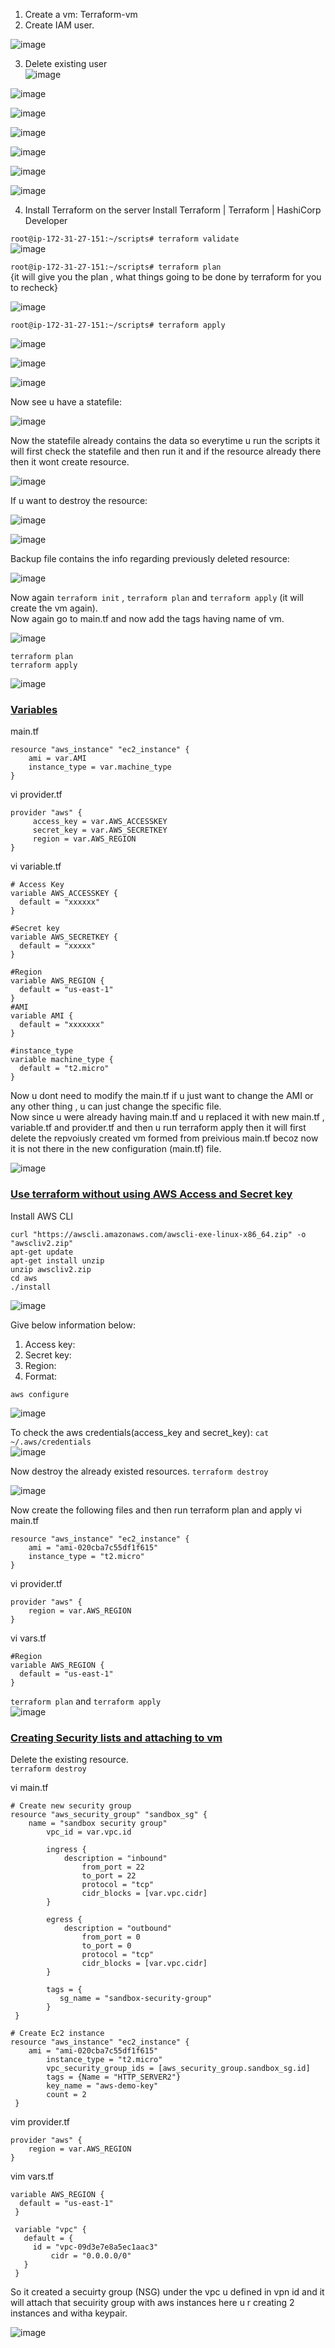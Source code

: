 1. Create a vm: Terraform-vm
2. Create IAM user.

![image](https://github.com/user-attachments/assets/ab0273bb-1293-4a17-8fa1-be987d3d4aa6)

3. Delete existing user  
![image](https://github.com/user-attachments/assets/746081f6-8744-4790-916b-6811d10ca476)  

![image](https://github.com/user-attachments/assets/94e6e162-7bf9-4ccd-ab95-94205bc6b84a)  

![image](https://github.com/user-attachments/assets/dc6f3be0-fd66-42d1-8b24-efc5f5927341)  

![image](https://github.com/user-attachments/assets/4a20c33e-6374-4650-bb06-f0152535ee18)  

![image](https://github.com/user-attachments/assets/83789755-a2a1-4869-b33e-df455309cfa7)  

![image](https://github.com/user-attachments/assets/7d37d8ab-0402-4996-abb3-d66dca6dd2c0)  

![image](https://github.com/user-attachments/assets/d4f9d784-25e8-4f27-b8a3-03627f139711)  



4. Install Terraform on the server
Install Terraform | Terraform | HashiCorp Developer






`root@ip-172-31-27-151:~/scripts# terraform validate`  
![image](https://github.com/user-attachments/assets/3376e2a7-0901-4374-87f1-5e873ef043ab)


`root@ip-172-31-27-151:~/scripts# terraform plan`  
{it will give you the plan , what things going to be done by terraform for you to recheck}  

![image](https://github.com/user-attachments/assets/c30d61b6-7a9d-47b7-988b-361163d04930)



`root@ip-172-31-27-151:~/scripts# terraform apply`

![image](https://github.com/user-attachments/assets/c0456a36-3a3e-4328-bfde-242c20d7b3cb)  

![image](https://github.com/user-attachments/assets/a25dae95-44ca-494c-a6c1-6afa87c848c9)  

![image](https://github.com/user-attachments/assets/1633d2c5-c490-4d82-8279-e4cde1677468)  

Now see u have a statefile: 

  
  
![image](https://github.com/user-attachments/assets/68583d6d-7178-4e06-bc07-80b1ae52ca03)

Now the statefile already contains the data so everytime u run the scripts it will first check the statefile and then run it and if the resource already there then it wont create resource.  

![image](https://github.com/user-attachments/assets/488e0183-d730-4794-8ef8-0a34ba71a045)

If u want to destroy the resource: 

![image](https://github.com/user-attachments/assets/35a64599-efd9-436c-91d9-a91d7af4dc5f)

![image](https://github.com/user-attachments/assets/2d735fbd-4422-46b1-84fc-d7942a553648)  

Backup file contains the info regarding previously deleted resource: 

![image](https://github.com/user-attachments/assets/ec49f423-e680-410b-b404-6be92b595d53)

Now again `terraform init` , `terraform plan` and `terraform apply` (it will create the vm again).  
Now again go to main.tf and now add the tags having name of vm.  

![image](https://github.com/user-attachments/assets/52e77b99-ab42-41d1-9832-6cb492da1f87)  

`terraform plan`  
`terraform apply`  

![image](https://github.com/user-attachments/assets/9bfded8d-910d-45aa-9e99-59671c4e9ce8)

### <ins>Variables</ins>  

main.tf  
```
resource "aws_instance" "ec2_instance" {
    ami = var.AMI
    instance_type = var.machine_type
}
```

vi provider.tf  
```
provider "aws" {
     access_key = var.AWS_ACCESSKEY
	 secret_key = var.AWS_SECRETKEY
	 region = var.AWS_REGION
}
```
vi variable.tf
```
# Access Key
variable AWS_ACCESSKEY {
  default = "xxxxxx"
}

#Secret key
variable AWS_SECRETKEY {
  default = "xxxxx"
}

#Region
variable AWS_REGION {
  default = "us-east-1"
}
#AMI
variable AMI {
  default = "xxxxxxx"
}

#instance_type
variable machine_type {
  default = "t2.micro"
}
```

Now u dont need to modify the main.tf if u just want to change the AMI or any other thing , u can just change the specific file.  
Now since u were already having main.tf and u replaced it with new main.tf , variable.tf and provider.tf and then u run terraform apply then it will first delete the repvoiusly created vm formed from preivious main.tf becoz now it is not there in the new configuration (main.tf) file.

![image](https://github.com/user-attachments/assets/be1c6ac0-c360-47b7-9e56-74a7aef83f21)


### <ins>Use terraform without using AWS Access and Secret key</ins>

Install AWS CLI  
```
curl "https://awscli.amazonaws.com/awscli-exe-linux-x86_64.zip" -o "awscliv2.zip"
apt-get update
apt-get install unzip
unzip awscliv2.zip
cd aws
./install
```

![image](https://github.com/user-attachments/assets/52327ae7-0a49-46f4-b5cd-59f3df9798b7)  


Give below information below: 
1. Access key: 
2. Secret key:
3. Region:
4. Format:

`aws configure`  

![image](https://github.com/user-attachments/assets/81c8d157-b72c-448e-8e4e-729e3cc3706d)

To check the aws credentials(access_key and secret_key): `cat ~/.aws/credentials`  
![image](https://github.com/user-attachments/assets/0f39e98f-78c5-4d98-a9ef-841df011cfe0)  

Now destroy the already existed resources. `terraform destroy`

![image](https://github.com/user-attachments/assets/73d0e10f-a3b5-436b-baeb-39e16e124b17)

Now create the following files and then run terraform plan and apply
vi main.tf
```
resource "aws_instance" "ec2_instance" {
    ami = "ami-020cba7c55df1f615"
	instance_type = "t2.micro"
}
```

vi provider.tf  
```
provider "aws" {
    region = var.AWS_REGION
}
```
  
vi vars.tf  
```
#Region
variable AWS_REGION {
  default = "us-east-1"
}
```

`terraform plan`  and `terraform apply`  
![image](https://github.com/user-attachments/assets/87c15481-4741-47c1-96bc-99acbdf300ef)  

### <ins>Creating Security lists and attaching to vm</ins>

Delete the existing resource.  
`terraform destroy`  

vi main.tf  
```
# Create new security group
resource "aws_security_group" "sandbox_sg" {
    name = "sandbox security group"
        vpc_id = var.vpc.id

        ingress {
            description = "inbound"
                from_port = 22
                to_port = 22
                protocol = "tcp"
                cidr_blocks = [var.vpc.cidr]
        }

        egress {
            description = "outbound"
                from_port = 0
                to_port = 0
                protocol = "tcp"
                cidr_blocks = [var.vpc.cidr]
        }

        tags = {
           sg_name = "sandbox-security-group"
        }
 }
 
# Create Ec2 instance
resource "aws_instance" "ec2_instance" {
    ami = "ami-020cba7c55df1f615"
        instance_type = "t2.micro"
        vpc_security_group_ids = [aws_security_group.sandbox_sg.id]
        tags = {Name = "HTTP_SERVER2"}
        key_name = "aws-demo-key"
        count = 2
 }

```

 vim provider.tf  
 ```
provider "aws" {
     region = var.AWS_REGION
 }
```

vim vars.tf  
```
variable AWS_REGION {
  default = "us-east-1"
 }
 
 variable "vpc" {
   default = {
     id = "vpc-09d3e7e8a5ec1aac3"
         cidr = "0.0.0.0/0"
   }
 }
```

So it created a secuirty group (NSG) under the vpc u defined in vpn id and it will attach that secuirity group with aws instances here u r creating 2 instances and witha keypair.  

![image](https://github.com/user-attachments/assets/f2cc068d-52d2-42c1-aaba-7d80b83bfefa)

  





